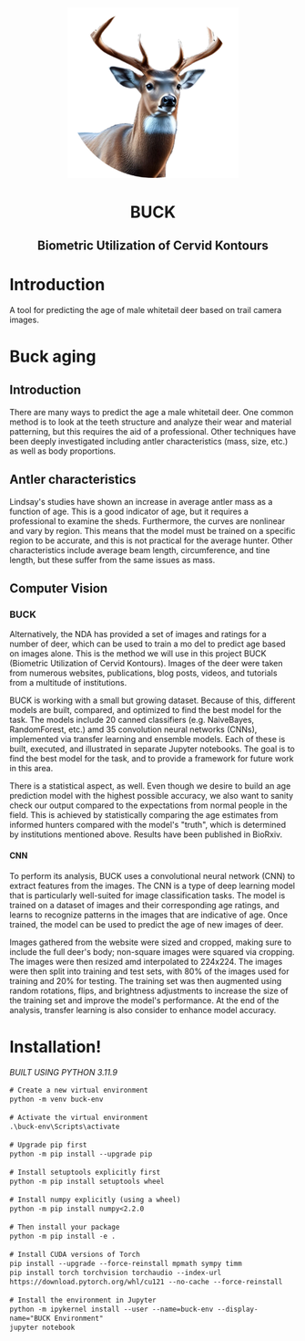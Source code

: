 <p align="center">
    <img src="docs/_static/logo.png" alt="BUCK Logo" width="300"/>
</p>
<h1 align="center">
    BUCK
</h1>
<h2 align="center">
    Biometric Utilization of Cervid Kontours
</h2>


# Introduction
A tool for predicting the age of male whitetail deer based on trail camera images.

# Buck aging
## Introduction
There are many ways to predict the age a male whitetail deer. One common method is to
look at the teeth structure and analyze their  wear and material patterning, but this requires the aid of a professional. Other techniques have been deeply investigated including antler characteristics (mass, size, etc.) as
well as body proportions.

## Antler characteristics
Lindsay's studies have shown an increase in average antler mass as a function of
age. This is a good indicator of age, but it requires a professional to examine the
sheds. Furthermore, the curves are nonlinear and vary by region. This means that
the model must be trained on a specific region to be accurate, and this is not
practical for the average hunter. Other characteristics include average beam length,
circumference, and tine length, but these suffer from the same issues as mass.

## Computer Vision
### BUCK
Alternatively, the NDA has provided a set of images and ratings for a number of
deer, which can be used to train a mo
del to predict age based on images alone.
This is the method we will use in this project BUCK (Biometric Utilization of
Cervid Kontours). Images of the deer were taken from numerous websites,
publications, blog posts, videos, and tutorials from a multitude of 
institutions.

BUCK is working with a small but growing dataset. Because of this, different models
are built, compared, and optimized to find the best model for the task. The models
include 20 canned classifiers (e.g. NaiveBayes, RandomForest, etc.) amd 35
convolution neural networks (CNNs), implemented via transfer learning and ensemble models. Each of these is built,
executed, and illustrated in separate Jupyter notebooks. The goal is to find the
best model for the task, and to provide a framework for future work in this area.

There is a statistical aspect, as well. Even though we desire to build an age
prediction model with the highest possible accuracy, we also want to sanity check
our output compared to the expectations from normal people in the field. This is
achieved by statistically comparing the age estimates from informed hunters compared
with the model's "truth", which is determined by institutions mentioned above.
Results have been published in BioRxiv.

#### CNN
To perform its analysis, BUCK uses a convolutional neural network (CNN) to extract
features from the images. The CNN is a type of deep learning model that is
particularly well-suited for image classification tasks. The model is trained on
a dataset of images and their corresponding age ratings, and learns to
recognize patterns in the images that are indicative of age. Once trained, the
model can be used to predict the age of new images of deer.

Images gathered from the website were sized and cropped, making sure to include the
full deer's body; non-square images were squared via cropping. The images were then resized amd interpolated to 224x224. The images were then split into training and test
sets, with 80% of the images used for training and 20% for testing. The training
set was then augmented using random rotations, flips, and brightness adjustments
to increase the size of the training set and improve the model's performance. At the end of the analysis, transfer learning is also consider to enhance model accuracy. 

# Installation!
*BUILT USING PYTHON 3.11.9*
```
# Create a new virtual environment
python -m venv buck-env

# Activate the virtual environment
.\buck-env\Scripts\activate

# Upgrade pip first
python -m pip install --upgrade pip

# Install setuptools explicitly first
python -m pip install setuptools wheel

# Install numpy explicitly (using a wheel)
python -m pip install numpy<2.2.0

# Then install your package
python -m pip install -e .

# Install CUDA versions of Torch
pip install --upgrade --force-reinstall mpmath sympy timm
pip install torch torchvision torchaudio --index-url https://download.pytorch.org/whl/cu121 --no-cache --force-reinstall

# Install the environment in Jupyter
python -m ipykernel install --user --name=buck-env --display-name="BUCK Environment"
jupyter notebook

```